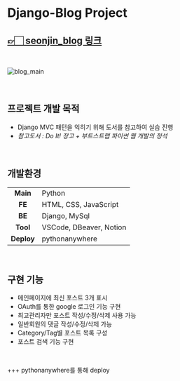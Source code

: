 # Django-Blog Project

## [👉🏻 seonjin_blog 링크](https://seonjin.pythonanywhere.com "개발블로그")

&nbsp;
&nbsp;

![blog_main](https://user-images.githubusercontent.com/126320580/224957898-1ab579b7-bc1c-4833-88f3-6cdcab0eae8d.png)

&nbsp;
&nbsp;

## 프로젝트 개발 목적

- Django MVC 패턴을 익히기 위해 도서를 참고하여 실습 진행
- _참고도서 : Do It! 장고 + 부트스트랩 파이썬 웹 개발의 정석_

&nbsp;
&nbsp;

## 개발환경

|            |                         |
| :--------: | ----------------------- |
|  **Main**  | Python                  |
|   **FE**   | HTML, CSS, JavaScript   |
|   **BE**   | Django, MySql           |
|  **Tool**  | VSCode, DBeaver, Notion |
| **Deploy** | pythonanywhere          |

&nbsp;
&nbsp;

## 구현 기능

- 메인페이지에 최신 포스트 3개 표시
- OAuth를 통한 google 로그인 기능 구현
- 최고관리자만 포스트 작성/수정/삭제 사용 가능
- 일반회원의 댓글 작성/수정/삭제 가능
- Category/Tag별 포스트 목록 구성
- 포스트 검색 기능 구현

&nbsp;

+++ pythonanywhere를 통해 deploy

&nbsp;
&nbsp;
